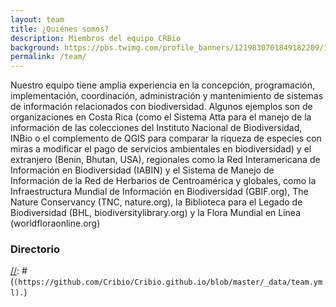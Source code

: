 ```yaml
---
layout: team
title: ¿Quiénes somos?
description: Miembros del equipo CRBio
background: https://pbs.twimg.com/profile_banners/1219830701849182209/1579667305/1500x500
permalink: /team/
---
```


Nuestro equipo tiene amplia experiencia en la concepción, programación, implementación, coordinación, administración y mantenimiento de sistemas de información relacionados con biodiversidad.  Algunos ejemplos son de organizaciones en Costa Rica (como el Sistema Atta para el manejo de la información de las colecciones del Instituto Nacional de Biodiversidad, INBio o el complemento de QGIS para comparar la riqueza de especies con miras a modificar el pago de servicios ambientales en biodiversidad) y el extranjero (Benin, Bhutan, USA), regionales como la Red Interamericana de Información en Biodiversidad (IABIN) y el Sistema de Manejo de Información de la Red de Herbarios de Centroamérica y globales, como la Infraestructura Mundial de Información en Biodiversidad (GBIF.org), The Nature Conservancy (TNC, nature.org), la Biblioteca para el Legado de Biodiversidad (BHL, biodiversitylibrary.org) y la Flora Mundial en Línea (worldfloraonline.org)  
  
### Directorio

[//]: # (On this page you can list team members by defining them in [`_data/team.yml`])
[//]: # (`(https://github.com/Cribio/Cribio.github.io/blob/master/_data/team.yml).`)
